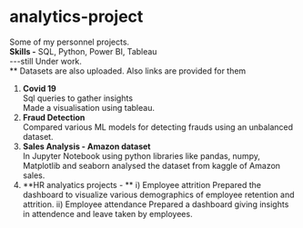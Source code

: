 # analytics-project
Some of my personnel projects.                     
**Skills -** SQL, Python, Power BI, Tableau                              
---still Under work.      
** Datasets are also uploaded. Also links are provided for them   
      
1. **Covid 19**    
   Sql queries to gather insights            
   Made a visualisation using tableau.                 
2. **Fraud Detection**       
   Compared various ML models for detecting frauds using an unbalanced dataset.
3. **Sales Analysis - Amazon dataset**            
   In Jupyter Notebook using python libraries like pandas, numpy, Matplotlib and seaborn analysed the dataset from kaggle of Amazon sales.
4. **HR analyatics projects - **
   i) Employee attrition
         Prepared the dashboard to visualize various demographics of employee retention and attrition.
   ii) Employee attendance
         Prepared a dashboard giving insights in attendence and leave taken by employees.
   
